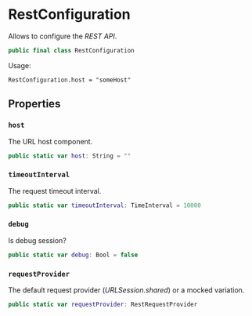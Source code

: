 # RestConfiguration

Allows to configure the *REST API*.

``` swift
public final class RestConfiguration 
```

Usage:

``` 
RestConfiguration.host = "someHost"
```

> 

## Properties

### `host`

The URL host component.

``` swift
public static var host: String = ""
```

### `timeoutInterval`

The request timeout interval.

``` swift
public static var timeoutInterval: TimeInterval = 10000
```

### `debug`

Is debug session?

``` swift
public static var debug: Bool = false
```

### `requestProvider`

The default request provider (*URLSession.shared*) or a mocked variation.

``` swift
public static var requestProvider: RestRequestProvider 
```

> 
